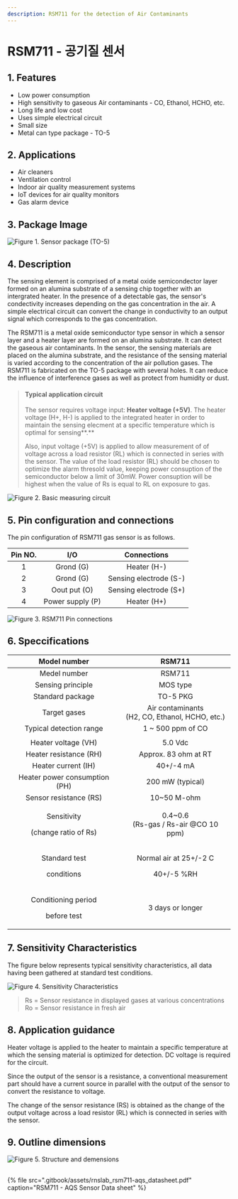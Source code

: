 ```yaml
---
description: RSM711 for the detection of Air Contaminants
---
```


# RSM711 - 공기질 센서

## **1. Features**

* Low power consumption
* High sensitivity to gaseous Air contaminants - CO, Ethanol, HCHO, etc.
* Long life and low cost
* Uses simple electrical circuit
* Small size
* Metal can type package - TO-5

## **2. Applications**

* Air cleaners
* Ventilation control
* Indoor air quality measurement systems
* IoT devices for air quality monitors
* Gas alarm device

## **3. Package Image**

![Figure 1. Sensor package \(TO-5\)](.gitbook/assets/0.png)

## **4. Description**

The sensing element is comprised of a metal oxide semicondector layer formed on an alumina substrate of a sensing chip together with an intergrated heater. In the presence of a detectable gas, the sensor's condectivity increases depending on the gas concentration in the air. A simple electrical circuit can convert the change in conductivity to an output signal which corresponds to the gas concentration.

The RSM711 is a metal oxide semiconductor type sensor in which a sensor layer and a heater layer are formed on an alumina substrate. It can detect the gaseous air contaminants. In the sensor, the sensing materials are placed on the alumina substrate, and the resistance of the sensing material is varied according to the concentration of the air pollution gases. The RSM711 is fabricated on the TO-5 package with several holes. It can reduce the influence of interference gases as well as protect from humidity or dust.

> #### **Typical application circuit**
>
> The sensor requires voltage input: **Heater voltage \(+5V\)**. The heater voltage \(H+, H-\) is applied to the integrated heater in order to maintain the sensing elecment at a specific temperature which is optimal for sensing**.** 
>
> Also, input voltage \(+5V\) is applied to allow measurement of of voltage across a load resistor \(RL\) which is connected in series with the sensor. The value of the load resistor \(RL\) should be chosen to optimize the alarm thresold value, keeping power consuption of the semiconductor below a limit of 30mW. Power consuption will be highest when the value of Rs is equal to RL on exposure to gas.

![Figure 2. Basic measuring circuit](.gitbook/assets/1.jpeg)

## **5. Pin configuration and connections**

The pin configuration of RSM711 gas sensor is as follows.

| Pin NO. | I/O | Connections |
| :---: | :---: | :---: |
| 1 | Grond \(G\) | Heater \(H-\) |
| 2 | Grond \(G\) | Sensing electrode \(S-\) |
| 3 | Oout put \(O\) | Sensing electrode \(S+\) |
| 4 | Power supply \(P\) | Heater \(H+\) |

![Figure 3. RSM711 Pin connections](.gitbook/assets/2.jpeg)

## **6. Speccifications**

<table>
  <thead>
    <tr>
      <th style="text-align:center">Model number</th>
      <th style="text-align:center">RSM711</th>
    </tr>
  </thead>
  <tbody>
    <tr>
      <td style="text-align:center">Medel number</td>
      <td style="text-align:center">RSM711</td>
    </tr>
    <tr>
      <td style="text-align:center">Sensing principle</td>
      <td style="text-align:center">MOS type</td>
    </tr>
    <tr>
      <td style="text-align:center">Standard package</td>
      <td style="text-align:center">TO-5 PKG</td>
    </tr>
    <tr>
      <td style="text-align:center">Target gases</td>
      <td style="text-align:center">Air contaminants
        <br />(H2, CO, Ethanol, HCHO, etc.)</td>
    </tr>
    <tr>
      <td style="text-align:center">Typical detection range</td>
      <td style="text-align:center">1 ~ 500 ppm of CO</td>
    </tr>
    <tr>
      <td style="text-align:center"></td>
      <td style="text-align:center"></td>
    </tr>
    <tr>
      <td style="text-align:center">Heater voltage (VH)</td>
      <td style="text-align:center">5.0 Vdc</td>
    </tr>
    <tr>
      <td style="text-align:center">Heater resistance (RH)</td>
      <td style="text-align:center">Approx. 83 ohm at RT</td>
    </tr>
    <tr>
      <td style="text-align:center">Heater current (IH)</td>
      <td style="text-align:center">40+/-4 mA</td>
    </tr>
    <tr>
      <td style="text-align:center">Heater power consumption (PH)</td>
      <td style="text-align:center">200 mW (typical)</td>
    </tr>
    <tr>
      <td style="text-align:center">Sensor resistance (RS)</td>
      <td style="text-align:center">10~50 M-ohm</td>
    </tr>
    <tr>
      <td style="text-align:center">
        <p>Sensitivity</p>
        <p>(change ratio of Rs)</p>
      </td>
      <td style="text-align:center">0.4~0.6
        <br />(Rs-gas / Rs-air @CO 10 ppm)</td>
    </tr>
    <tr>
      <td style="text-align:center">
        <p>Standard test</p>
        <p>conditions</p>
      </td>
      <td style="text-align:center">
        <p>Normal air at 25+/-2 C</p>
        <p>40+/-5 %RH</p>
      </td>
    </tr>
    <tr>
      <td style="text-align:center">
        <p>Conditioning period</p>
        <p>before test</p>
      </td>
      <td style="text-align:center">3 days or longer</td>
    </tr>
  </tbody>
</table>

## **7. Sensitivity Characteristics**

 The figure below represents typical sensitivity characteristics, all data having been gathered at standard test conditions.

![Figure 4. Sensitivity Characteristics ](.gitbook/assets/3.png)

> Rs = Sensor resistance in displayed gases at various concentrations  
> Ro = Sensor resistance in fresh air

## **8. Application guidance**

Heater voltage is applied to the heater to maintain a specific temperature at which the sensing material is optimized for detection. DC voltage is required for the circuit.

Since the output of the sensor is a resistance, a conventional measurement part should have a current source in parallel with the output of the sensor to convert the resistance to voltage.

The change of the sensor resistance \(RS\) is obtained as the change of the output voltage across a load resistor \(RL\) which is connected in series with the sensor.

## **9. Outline dimensions**

![Figure 5. Structure and demensions](.gitbook/assets/4.jpeg)

## 

{% file src=".gitbook/assets/rnslab\_rsm711-aqs\_datasheet.pdf" caption="RSM711 - AQS Sensor Data sheet" %}

